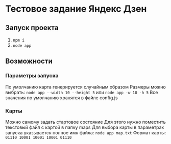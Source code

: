 # Тестовое задание Яндекс Дзен

## Запуск проекта
1. `npm i`
2. `node app`

## Возможности

### Параметры запуска
По умолчанию карта генерируется случайным образом
Размеры можно выбрать:
`node app --width 10 --height 5`
или
`node app -w 10 -h 5`
Все значения по умолчанию хранятся в файле config.js

### Карты
Можно самому задать стартовое состояние
Для этого нужно поместить текстовый файл с картой в папку maps
Для выбора карты в параметрах запуска указывается полное имя файла:
`node app map.txt`
Формат карты:
`
01110
10001
10001
10001
01110
`

